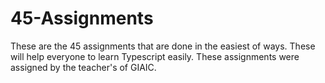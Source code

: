 # 45-Assignments
These are the 45 assignments that are done in the easiest of ways. These will help everyone to learn Typescript easily. These assignments were assigned by the teacher's of GIAIC.  
